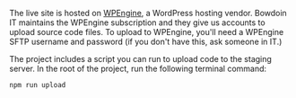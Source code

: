 The live site is hosted on [WPEngine](https://wpengine.com/), a WordPress hosting vendor. Bowdoin IT maintains the WPEngine subscription and they give us accounts to upload source code files. To upload to WPEngine, you'll need a WPEngine SFTP username and password (if you don't have this, ask someone in IT.)

The project includes a script you can run to upload code to the staging server. In the root of the project, run the following terminal command:

```sh
npm run upload
```
